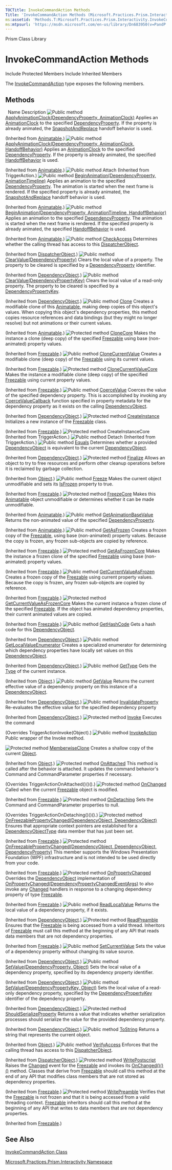 ```yaml
---
TOCTitle: InvokeCommandAction Methods
Title: 'InvokeCommandAction Methods (Microsoft.Practices.Prism.Interactivity)'
ms:assetid: 'Methods.T:Microsoft.Practices.Prism.Interactivity.InvokeCommandAction'
ms:mtpsurl: 'https://msdn.microsoft.com/en-us/library/Dn683950(v=PandP.50)'
---
```


Prism Class Library

InvokeCommandAction Methods
===========================

Include Protected Members
Include Inherited Members

The [InvokeCommandAction](https://msdn.microsoft.com/t:microsoft.practices.prism.interactivity.invokecommandaction) type exposes the following members.

Methods
-------

<span id="methodTableToggle"></span>
 
Name
Description
![](https://msdn.microsoft.com/en-us/Dn683950.pubmethod(en-us,PandP.50).gif "Public method")
[ApplyAnimationClock(DependencyProperty, AnimationClock)](http://msdn2.microsoft.com/en-us/library/ms590752)
Applies an [AnimationClock](http://msdn2.microsoft.com/en-us/library/ms618394) to the specified [DependencyProperty](http://msdn2.microsoft.com/en-us/library/ms589318). If the property is already animated, the [SnapshotAndReplace](http://msdn2.microsoft.com/en-us/library/ms596029) handoff behavior is used.

(Inherited from [Animatable](http://msdn2.microsoft.com/en-us/library/ms618388).)
![](https://msdn.microsoft.com/en-us/Dn683950.pubmethod(en-us,PandP.50).gif "Public method")
[ApplyAnimationClock(DependencyProperty, AnimationClock, HandoffBehavior)](http://msdn2.microsoft.com/en-us/library/ms590755)
Applies an [AnimationClock](http://msdn2.microsoft.com/en-us/library/ms618394) to the specified [DependencyProperty](http://msdn2.microsoft.com/en-us/library/ms589318). If the property is already animated, the specified [HandoffBehavior](http://msdn2.microsoft.com/en-us/library/ms596029) is used.

(Inherited from [Animatable](http://msdn2.microsoft.com/en-us/library/ms618388).)
![](https://msdn.microsoft.com/en-us/Dn683950.pubmethod(en-us,PandP.50).gif "Public method")
Attach
(Inherited from TriggerAction.)
![](https://msdn.microsoft.com/en-us/Dn683950.pubmethod(en-us,PandP.50).gif "Public method")
[BeginAnimation(DependencyProperty, AnimationTimeline)](http://msdn2.microsoft.com/en-us/library/ms590761)
Applies an animation to the specified [DependencyProperty](http://msdn2.microsoft.com/en-us/library/ms589318). The animation is started when the next frame is rendered. If the specified property is already animated, the [SnapshotAndReplace](http://msdn2.microsoft.com/en-us/library/ms596029) handoff behavior is used.

(Inherited from [Animatable](http://msdn2.microsoft.com/en-us/library/ms618388).)
![](https://msdn.microsoft.com/en-us/Dn683950.pubmethod(en-us,PandP.50).gif "Public method")
[BeginAnimation(DependencyProperty, AnimationTimeline, HandoffBehavior)](http://msdn2.microsoft.com/en-us/library/ms590757)
Applies an animation to the specified [DependencyProperty](http://msdn2.microsoft.com/en-us/library/ms589318). The animation is started when the next frame is rendered. If the specified property is already animated, the specified [HandoffBehavior](http://msdn2.microsoft.com/en-us/library/ms596029) is used.

(Inherited from [Animatable](http://msdn2.microsoft.com/en-us/library/ms618388).)
![](https://msdn.microsoft.com/en-us/Dn683950.pubmethod(en-us,PandP.50).gif "Public method")
[CheckAccess](http://msdn2.microsoft.com/en-us/library/ms591167)
Determines whether the calling thread has access to this [DispatcherObject](http://msdn2.microsoft.com/en-us/library/ms615925).

(Inherited from [DispatcherObject](http://msdn2.microsoft.com/en-us/library/ms615925).)
![](https://msdn.microsoft.com/en-us/Dn683950.pubmethod(en-us,PandP.50).gif "Public method")
[ClearValue(DependencyProperty)](http://msdn2.microsoft.com/en-us/library/ms597464)
Clears the local value of a property. The property to be cleared is specified by a [DependencyProperty](http://msdn2.microsoft.com/en-us/library/ms589318) identifier.

(Inherited from [DependencyObject](http://msdn2.microsoft.com/en-us/library/ms589309).)
![](https://msdn.microsoft.com/en-us/Dn683950.pubmethod(en-us,PandP.50).gif "Public method")
[ClearValue(DependencyPropertyKey)](http://msdn2.microsoft.com/en-us/library/ms597465)
Clears the local value of a read-only property. The property to be cleared is specified by a [DependencyPropertyKey](http://msdn2.microsoft.com/en-us/library/ms602348).

(Inherited from [DependencyObject](http://msdn2.microsoft.com/en-us/library/ms589309).)
![](https://msdn.microsoft.com/en-us/Dn683950.pubmethod(en-us,PandP.50).gif "Public method")
[Clone](http://msdn2.microsoft.com/en-us/library/ms590765)
Creates a modifiable clone of this [Animatable](http://msdn2.microsoft.com/en-us/library/ms618388), making deep copies of this object's values. When copying this object's dependency properties, this method copies resource references and data bindings (but they might no longer resolve) but not animations or their current values.

(Inherited from [Animatable](http://msdn2.microsoft.com/en-us/library/ms618388).)
![](https://msdn.microsoft.com/en-us/Dn683950.protmethod(en-us,PandP.50).gif "Protected method")
[CloneCore](http://msdn2.microsoft.com/en-us/library/ms557724)
Makes the instance a clone (deep copy) of the specified [Freezable](http://msdn2.microsoft.com/en-us/library/ms602734) using base (non-animated) property values.

(Inherited from [Freezable](http://msdn2.microsoft.com/en-us/library/ms602734).)
![](https://msdn.microsoft.com/en-us/Dn683950.pubmethod(en-us,PandP.50).gif "Public method")
[CloneCurrentValue](http://msdn2.microsoft.com/en-us/library/ms557727)
Creates a modifiable clone (deep copy) of the [Freezable](http://msdn2.microsoft.com/en-us/library/ms602734) using its current values.

(Inherited from [Freezable](http://msdn2.microsoft.com/en-us/library/ms602734).)
![](https://msdn.microsoft.com/en-us/Dn683950.protmethod(en-us,PandP.50).gif "Protected method")
[CloneCurrentValueCore](http://msdn2.microsoft.com/en-us/library/ms557729)
Makes the instance a modifiable clone (deep copy) of the specified [Freezable](http://msdn2.microsoft.com/en-us/library/ms602734) using current property values.

(Inherited from [Freezable](http://msdn2.microsoft.com/en-us/library/ms602734).)
![](https://msdn.microsoft.com/en-us/Dn683950.pubmethod(en-us,PandP.50).gif "Public method")
[CoerceValue](http://msdn2.microsoft.com/en-us/library/ms597466)
Coerces the value of the specified dependency property. This is accomplished by invoking any [CoerceValueCallback](http://msdn2.microsoft.com/en-us/library/ms589135) function specified in property metadata for the dependency property as it exists on the calling [DependencyObject](http://msdn2.microsoft.com/en-us/library/ms589309).

(Inherited from [DependencyObject](http://msdn2.microsoft.com/en-us/library/ms589309).)
![](https://msdn.microsoft.com/en-us/Dn683950.protmethod(en-us,PandP.50).gif "Protected method")
[CreateInstance](http://msdn2.microsoft.com/en-us/library/ms557732)
Initializes a new instance of the [Freezable](http://msdn2.microsoft.com/en-us/library/ms602734) class.

(Inherited from [Freezable](http://msdn2.microsoft.com/en-us/library/ms602734).)
![](https://msdn.microsoft.com/en-us/Dn683950.protmethod(en-us,PandP.50).gif "Protected method")
CreateInstanceCore
(Inherited from TriggerAction.)
![](https://msdn.microsoft.com/en-us/Dn683950.pubmethod(en-us,PandP.50).gif "Public method")
Detach
(Inherited from TriggerAction.)
![](https://msdn.microsoft.com/en-us/Dn683950.pubmethod(en-us,PandP.50).gif "Public method")
[Equals](http://msdn2.microsoft.com/en-us/library/aa345743)
Determines whether a provided [DependencyObject](http://msdn2.microsoft.com/en-us/library/ms589309) is equivalent to the current [DependencyObject](http://msdn2.microsoft.com/en-us/library/ms589309).

(Inherited from [DependencyObject](http://msdn2.microsoft.com/en-us/library/ms589309).)
![](https://msdn.microsoft.com/en-us/Dn683950.protmethod(en-us,PandP.50).gif "Protected method")
[Finalize](http://msdn2.microsoft.com/en-us/library/4k87zsw7)
Allows an object to try to free resources and perform other cleanup operations before it is reclaimed by garbage collection.

(Inherited from [Object](http://msdn2.microsoft.com/en-us/library/e5kfa45b).)
![](https://msdn.microsoft.com/en-us/Dn683950.pubmethod(en-us,PandP.50).gif "Public method")
[Freeze](http://msdn2.microsoft.com/en-us/library/ms557735)
Makes the current object unmodifiable and sets its [IsFrozen](http://msdn2.microsoft.com/en-us/library/ms600924) property to true.

(Inherited from [Freezable](http://msdn2.microsoft.com/en-us/library/ms602734).)
![](https://msdn.microsoft.com/en-us/Dn683950.protmethod(en-us,PandP.50).gif "Protected method")
[FreezeCore](http://msdn2.microsoft.com/en-us/library/ms590769)
Makes this [Animatable](http://msdn2.microsoft.com/en-us/library/ms618388) object unmodifiable or determines whether it can be made unmodifiable.

(Inherited from [Animatable](http://msdn2.microsoft.com/en-us/library/ms618388).)
![](https://msdn.microsoft.com/en-us/Dn683950.pubmethod(en-us,PandP.50).gif "Public method")
[GetAnimationBaseValue](http://msdn2.microsoft.com/en-us/library/ms590770)
Returns the non-animated value of the specified [DependencyProperty](http://msdn2.microsoft.com/en-us/library/ms589318).

(Inherited from [Animatable](http://msdn2.microsoft.com/en-us/library/ms618388).)
![](https://msdn.microsoft.com/en-us/Dn683950.pubmethod(en-us,PandP.50).gif "Public method")
[GetAsFrozen](http://msdn2.microsoft.com/en-us/library/ms557740)
Creates a frozen copy of the [Freezable](http://msdn2.microsoft.com/en-us/library/ms602734), using base (non-animated) property values. Because the copy is frozen, any frozen sub-objects are copied by reference.

(Inherited from [Freezable](http://msdn2.microsoft.com/en-us/library/ms602734).)
![](https://msdn.microsoft.com/en-us/Dn683950.protmethod(en-us,PandP.50).gif "Protected method")
[GetAsFrozenCore](http://msdn2.microsoft.com/en-us/library/ms557742)
Makes the instance a frozen clone of the specified [Freezable](http://msdn2.microsoft.com/en-us/library/ms602734) using base (non-animated) property values.

(Inherited from [Freezable](http://msdn2.microsoft.com/en-us/library/ms602734).)
![](https://msdn.microsoft.com/en-us/Dn683950.pubmethod(en-us,PandP.50).gif "Public method")
[GetCurrentValueAsFrozen](http://msdn2.microsoft.com/en-us/library/ms557743)
Creates a frozen copy of the [Freezable](http://msdn2.microsoft.com/en-us/library/ms602734) using current property values. Because the copy is frozen, any frozen sub-objects are copied by reference.

(Inherited from [Freezable](http://msdn2.microsoft.com/en-us/library/ms602734).)
![](https://msdn.microsoft.com/en-us/Dn683950.protmethod(en-us,PandP.50).gif "Protected method")
[GetCurrentValueAsFrozenCore](http://msdn2.microsoft.com/en-us/library/ms557745)
Makes the current instance a frozen clone of the specified [Freezable](http://msdn2.microsoft.com/en-us/library/ms602734). If the object has animated dependency properties, their current animated values are copied.

(Inherited from [Freezable](http://msdn2.microsoft.com/en-us/library/ms602734).)
![](https://msdn.microsoft.com/en-us/Dn683950.pubmethod(en-us,PandP.50).gif "Public method")
[GetHashCode](http://msdn2.microsoft.com/en-us/library/aa345744)
Gets a hash code for this [DependencyObject](http://msdn2.microsoft.com/en-us/library/ms589309).

(Inherited from [DependencyObject](http://msdn2.microsoft.com/en-us/library/ms589309).)
![](https://msdn.microsoft.com/en-us/Dn683950.pubmethod(en-us,PandP.50).gif "Public method")
[GetLocalValueEnumerator](http://msdn2.microsoft.com/en-us/library/ms597467)
Creates a specialized enumerator for determining which dependency properties have locally set values on this [DependencyObject](http://msdn2.microsoft.com/en-us/library/ms589309).

(Inherited from [DependencyObject](http://msdn2.microsoft.com/en-us/library/ms589309).)
![](https://msdn.microsoft.com/en-us/Dn683950.pubmethod(en-us,PandP.50).gif "Public method")
[GetType](http://msdn2.microsoft.com/en-us/library/dfwy45w9)
Gets the [Type](http://msdn2.microsoft.com/en-us/library/42892f65) of the current instance.

(Inherited from [Object](http://msdn2.microsoft.com/en-us/library/e5kfa45b).)
![](https://msdn.microsoft.com/en-us/Dn683950.pubmethod(en-us,PandP.50).gif "Public method")
[GetValue](http://msdn2.microsoft.com/en-us/library/ms597469)
Returns the current effective value of a dependency property on this instance of a [DependencyObject](http://msdn2.microsoft.com/en-us/library/ms589309).

(Inherited from [DependencyObject](http://msdn2.microsoft.com/en-us/library/ms589309).)
![](https://msdn.microsoft.com/en-us/Dn683950.pubmethod(en-us,PandP.50).gif "Public method")
[InvalidateProperty](http://msdn2.microsoft.com/en-us/library/ms597470)
Re-evaluates the effective value for the specified dependency property

(Inherited from [DependencyObject](http://msdn2.microsoft.com/en-us/library/ms589309).)
![](https://msdn.microsoft.com/en-us/Dn683950.protmethod(en-us,PandP.50).gif "Protected method")
[Invoke](https://msdn.microsoft.com/m:microsoft.practices.prism.interactivity.invokecommandaction.invoke(system.object))
Executes the command

(Overrides TriggerActionInvoke(Object).)
![](https://msdn.microsoft.com/en-us/Dn683950.pubmethod(en-us,PandP.50).gif "Public method")
[InvokeAction](https://msdn.microsoft.com/m:microsoft.practices.prism.interactivity.invokecommandaction.invokeaction(system.object))
Public wrapper of the Invoke method.

![](https://msdn.microsoft.com/en-us/Dn683950.protmethod(en-us,PandP.50).gif "Protected method")
[MemberwiseClone](http://msdn2.microsoft.com/en-us/library/57ctke0a)
Creates a shallow copy of the current [Object](http://msdn2.microsoft.com/en-us/library/e5kfa45b).

(Inherited from [Object](http://msdn2.microsoft.com/en-us/library/e5kfa45b).)
![](https://msdn.microsoft.com/en-us/Dn683950.protmethod(en-us,PandP.50).gif "Protected method")
[OnAttached](https://msdn.microsoft.com/m:microsoft.practices.prism.interactivity.invokecommandaction.onattached)
This method is called after the behavior is attached. It updates the command behavior's Command and CommandParameter properties if necessary.

(Overrides TriggerActionOnAttached()()().)
![](https://msdn.microsoft.com/en-us/Dn683950.protmethod(en-us,PandP.50).gif "Protected method")
[OnChanged](http://msdn2.microsoft.com/en-us/library/ms557749)
Called when the current [Freezable](http://msdn2.microsoft.com/en-us/library/ms602734) object is modified.

(Inherited from [Freezable](http://msdn2.microsoft.com/en-us/library/ms602734).)
![](https://msdn.microsoft.com/en-us/Dn683950.protmethod(en-us,PandP.50).gif "Protected method")
[OnDetaching](https://msdn.microsoft.com/m:microsoft.practices.prism.interactivity.invokecommandaction.ondetaching)
Sets the Command and CommandParameter properties to null.

(Overrides TriggerActionOnDetaching()()().)
![](https://msdn.microsoft.com/en-us/Dn683950.protmethod(en-us,PandP.50).gif "Protected method")
[OnFreezablePropertyChanged(DependencyObject, DependencyObject)](http://msdn2.microsoft.com/en-us/library/aa345824)
Ensures that appropriate context pointers are established for a [DependencyObjectType](http://msdn2.microsoft.com/en-us/library/ms589310) data member that has just been set.

(Inherited from [Freezable](http://msdn2.microsoft.com/en-us/library/ms602734).)
![](https://msdn.microsoft.com/en-us/Dn683950.protmethod(en-us,PandP.50).gif "Protected method")
[OnFreezablePropertyChanged(DependencyObject, DependencyObject, DependencyProperty)](http://msdn2.microsoft.com/en-us/library/aa345825)
This member supports the Windows Presentation Foundation (WPF) infrastructure and is not intended to be used directly from your code.

(Inherited from [Freezable](http://msdn2.microsoft.com/en-us/library/ms602734).)
![](https://msdn.microsoft.com/en-us/Dn683950.protmethod(en-us,PandP.50).gif "Protected method")
[OnPropertyChanged](http://msdn2.microsoft.com/en-us/library/ms557754)
Overrides the [DependencyObject](http://msdn2.microsoft.com/en-us/library/ms589309) implementation of [OnPropertyChanged(DependencyPropertyChangedEventArgs)](http://msdn2.microsoft.com/en-us/library/ms597471) to also invoke any [Changed](http://msdn2.microsoft.com/en-us/library/ms596566) handlers in response to a changing dependency property of type [Freezable](http://msdn2.microsoft.com/en-us/library/ms602734).

(Inherited from [Freezable](http://msdn2.microsoft.com/en-us/library/ms602734).)
![](https://msdn.microsoft.com/en-us/Dn683950.pubmethod(en-us,PandP.50).gif "Public method")
[ReadLocalValue](http://msdn2.microsoft.com/en-us/library/ms597472)
Returns the local value of a dependency property, if it exists.

(Inherited from [DependencyObject](http://msdn2.microsoft.com/en-us/library/ms589309).)
![](https://msdn.microsoft.com/en-us/Dn683950.protmethod(en-us,PandP.50).gif "Protected method")
[ReadPreamble](http://msdn2.microsoft.com/en-us/library/ms557756)
Ensures that the [Freezable](http://msdn2.microsoft.com/en-us/library/ms602734) is being accessed from a valid thread. Inheritors of [Freezable](http://msdn2.microsoft.com/en-us/library/ms602734) must call this method at the beginning of any API that reads data members that are not dependency properties.

(Inherited from [Freezable](http://msdn2.microsoft.com/en-us/library/ms602734).)
![](https://msdn.microsoft.com/en-us/Dn683950.pubmethod(en-us,PandP.50).gif "Public method")
[SetCurrentValue](http://msdn2.microsoft.com/en-us/library/dd549644)
Sets the value of a dependency property without changing its value source.

(Inherited from [DependencyObject](http://msdn2.microsoft.com/en-us/library/ms589309).)
![](https://msdn.microsoft.com/en-us/Dn683950.pubmethod(en-us,PandP.50).gif "Public method")
[SetValue(DependencyProperty, Object)](http://msdn2.microsoft.com/en-us/library/ms597473)
Sets the local value of a dependency property, specified by its dependency property identifier.

(Inherited from [DependencyObject](http://msdn2.microsoft.com/en-us/library/ms589309).)
![](https://msdn.microsoft.com/en-us/Dn683950.pubmethod(en-us,PandP.50).gif "Public method")
[SetValue(DependencyPropertyKey, Object)](http://msdn2.microsoft.com/en-us/library/ms597474)
Sets the local value of a read-only dependency property, specified by the [DependencyPropertyKey](http://msdn2.microsoft.com/en-us/library/ms602348) identifier of the dependency property.

(Inherited from [DependencyObject](http://msdn2.microsoft.com/en-us/library/ms589309).)
![](https://msdn.microsoft.com/en-us/Dn683950.protmethod(en-us,PandP.50).gif "Protected method")
[ShouldSerializeProperty](http://msdn2.microsoft.com/en-us/library/ms597475)
Returns a value that indicates whether serialization processes should serialize the value for the provided dependency property.

(Inherited from [DependencyObject](http://msdn2.microsoft.com/en-us/library/ms589309).)
![](https://msdn.microsoft.com/en-us/Dn683950.pubmethod(en-us,PandP.50).gif "Public method")
[ToString](http://msdn2.microsoft.com/en-us/library/7bxwbwt2)
Returns a string that represents the current object.

(Inherited from [Object](http://msdn2.microsoft.com/en-us/library/e5kfa45b).)
![](https://msdn.microsoft.com/en-us/Dn683950.pubmethod(en-us,PandP.50).gif "Public method")
[VerifyAccess](http://msdn2.microsoft.com/en-us/library/ms591169)
Enforces that the calling thread has access to this [DispatcherObject](http://msdn2.microsoft.com/en-us/library/ms615925).

(Inherited from [DispatcherObject](http://msdn2.microsoft.com/en-us/library/ms615925).)
![](https://msdn.microsoft.com/en-us/Dn683950.protmethod(en-us,PandP.50).gif "Protected method")
[WritePostscript](http://msdn2.microsoft.com/en-us/library/ms557762)
Raises the [Changed](http://msdn2.microsoft.com/en-us/library/ms596566) event for the [Freezable](http://msdn2.microsoft.com/en-us/library/ms602734) and invokes its [OnChanged()()()](http://msdn2.microsoft.com/en-us/library/ms557749) method. Classes that derive from [Freezable](http://msdn2.microsoft.com/en-us/library/ms602734) should call this method at the end of any API that modifies class members that are not stored as dependency properties.

(Inherited from [Freezable](http://msdn2.microsoft.com/en-us/library/ms602734).)
![](https://msdn.microsoft.com/en-us/Dn683950.protmethod(en-us,PandP.50).gif "Protected method")
[WritePreamble](http://msdn2.microsoft.com/en-us/library/ms557763)
Verifies that the [Freezable](http://msdn2.microsoft.com/en-us/library/ms602734) is not frozen and that it is being accessed from a valid threading context. [Freezable](http://msdn2.microsoft.com/en-us/library/ms602734) inheritors should call this method at the beginning of any API that writes to data members that are not dependency properties.

(Inherited from [Freezable](http://msdn2.microsoft.com/en-us/library/ms602734).)

See Also
--------

<span id="seeAlsoToggle"></span>
[InvokeCommandAction Class](https://msdn.microsoft.com/t:microsoft.practices.prism.interactivity.invokecommandaction)

[Microsoft.Practices.Prism.Interactivity Namespace](https://msdn.microsoft.com/n:microsoft.practices.prism.interactivity)
